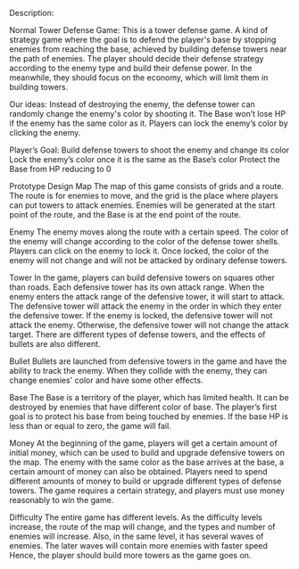 Description: 

Normal Tower Defense Game:
This is a tower defense game. A kind of strategy game where the goal is to defend the player's base by stopping enemies from reaching the base, achieved by building defense towers near the path of enemies. The player should decide their defense strategy according to the enemy type and build their defense power. In the meanwhile, they should focus on the economy, which will limit them in building towers.

Our ideas:
Instead of destroying the enemy, the defense tower can randomly change the enemy's color by shooting it. The Base won’t lose HP if the enemy has the same color as it. Players can lock the enemy’s color by clicking the enemy.


Player’s Goal: 
Build defense towers to shoot the enemy and change its color
Lock the enemy’s color once it is the same as the Base’s color
Protect the Base from HP reducing to 0

Prototype Design
Map
The map of this game consists of grids and a route. The route is for enemies to move, and the grid is the place where players can put towers to attack enemies. Enemies will be generated at the start point of the route, and the Base is at the end point of the route. 

Enemy
The enemy moves along the route with a certain speed. The color of the enemy will change according to the color of the defense tower shells. Players can click on the enemy to lock it. Once locked, the color of the enemy will not change and will not be attacked by ordinary defense towers.

Tower
In the game, players can build defensive towers on squares other than roads. Each defensive tower has its own attack range. When the enemy enters the attack range of the defensive tower, it will start to attack. The defensive tower will attack the enemy in the order in which they enter the defensive tower. If the enemy is locked, the defensive tower will not attack the enemy. Otherwise, the defensive tower will not change the attack target. There are different types of defense towers, and the effects of bullets are also different.

Bullet
Bullets are launched from defensive towers in the game and have the ability to track the enemy. When they collide with the enemy, they can change enemies' color and have some other effects.

Base
The Base is a territory of the player, which has limited health. It can be destroyed by enemies that have different color of base. The player’s first goal is to protect his base from being touched by enemies. If the base HP is less than or equal to zero, the game will fail.

Money
At the beginning of the game, players will get a certain amount of initial money, which can be used to build and upgrade defensive towers on the map. The enemy with the same color as the base arrives at the base, a certain amount of money can also be obtained. Players need to spend different amounts of money to build or upgrade different types of defense towers. The game requires a certain strategy, and players must use money reasonably to win the game.

Difficulty
The entire game has different levels. As the difficulty levels increase, the route of the map will change, and the types and number of enemies will increase. Also, in the same level, it has several waves of enemies. The later waves will contain more  enemies with faster speed Hence, the player should build more towers as the game goes on. 
